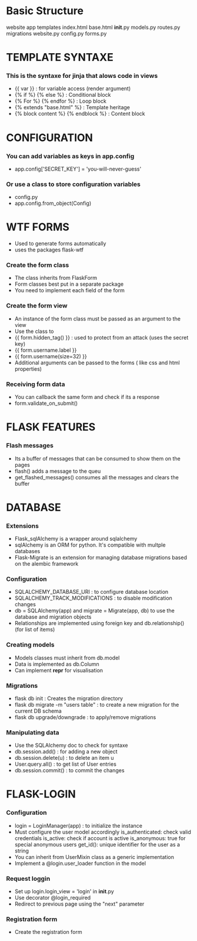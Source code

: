 

# Basic Structure

website
    app
        templates
            index.html
            base.html
        __init__.py
        models.py
        routes.py
    migrations
    website.py
    config.py
    forms.py

# TEMPLATE SYNTAXE

### This is the syntaxe for jinja that alows code in views

- {{ var }}   : for variable access (render argument)
- {% if %} {% else %}     : Conditional block
- {% For %} {% endfor %}  : Loop block
- {% extends "base.html" %}   : Template heritage
- {% block content %} {% endblock %}  : Content block


# CONFIGURATION

### You can add variables as keys in app.config

- app.config['SECRET_KEY'] = 'you-will-never-guess'

### Or use a class to store configuration variables

- config.py
- app.config.from_object(Config)

# WTF FORMS

- Used to generate forms automatically
- uses the packages flask-wtf

### Create the form class

- The class inherits from FlaskForm
- Form classes best put in a separate package
- You need to implement each field of the form

### Create the form view

- An instance of the form class must be passed as an argument to the view
- Use the class to 
- {{ form.hidden_tag() }}   : used to protect from an attack (uses the secret key)
- {{ form.username.label }}
- {{ form.username(size=32) }} 
- Additional arguments can be passed to the forms ( like css and html properties)

### Receiving form data

- You can callback the same form and check if its a response
- form.validate_on_submit()

# FLASK FEATURES

### Flash messages

- Its a buffer of messages that can be consumed to show them on the pages
- flash() adds a message to the queu
- get_flashed_messages() consumes all the messages and clears the buffer


# DATABASE

### Extensions

- Flask_sqlAlchemy is a wrapper around sqlalchemy
- sqlAlchemy is an ORM for python. It's compatible with multple databases
- Flask-Migrate is an extension for managing database migrations based on the alembic framework

### Configuration 

- SQLALCHEMY_DATABASE_URI   : to configure database location
- SQLALCHEMY_TRACK_MODIFICATIONS    : to disable modification changes
- db = SQLAlchemy(app) and migrate = Migrate(app, db) to use the database and migration objects
- Relationships are implemented using foreign key and db.relationship() (for list of items)

### Creating models

- Models classes must inherit from db.model
- Data is implemented as db.Column
- Can implement __repr__ for visualisation

### Migrations 

- flask db init : Creates the migration directory
- flask db migrate -m "users table" : to create a new migration for the current DB schema
- flask db upgrade/downgrade    : to apply/remove migrations

### Manipulating data

- Use the SQLAlchemy doc to check for syntaxe
- db.session.add()  : for adding a new object
- db.session.delete(u)  : to delete an item u
- User.query.all()  : to get list of User entries
- db.session.commit() : to commit the changes

# FLASK-LOGIN

### Configuration

- login = LoginManager(app) : to initialize the instance
- Must configure the user model accordingly
    is_authenticated: check valid credentials
    is_active: check if account is active
    is_anonymous: true for special anonymous users
    get_id(): unique identifier for the user as a string 
- You can inherit from UserMixin class as a generic implementation
- Implement a @login.user_loader function in the model

### Request loggin

- Set up login.login_view = 'login' in __init__.py
- Use decorator @login_required
- Redirect to previous page using the "next" parameter


### Registration form

- Create the registration form


